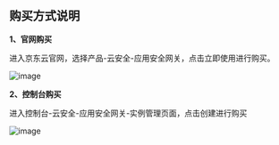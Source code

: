 ## 购买方式说明

**1、官网购买**

进入京东云官网，选择产品-云安全-应用安全网关，点击立即使用进行购买。

![image](https://github.com/jdcloudcom/cn/blob/edit/image/AppliAcation-Security-Gateway/bug01.png)

**2、控制台购买**

进入控制台-云安全-应用安全网关-实例管理页面，点击创建进行购买

![image](https://github.com/jdcloudcom/cn/blob/edit/image/AppliAcation-Security-Gateway/bug03.png)
